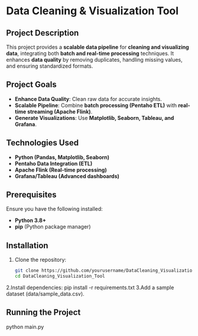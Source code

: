 
# Data Cleaning & Visualization Tool  

##  Project Description  
This project provides a **scalable data pipeline** for **cleaning and visualizing data**, integrating both **batch and real-time processing** techniques. It enhances **data quality** by removing duplicates, handling missing values, and ensuring standardized formats.  

##  Project Goals  
- **Enhance Data Quality**: Clean raw data for accurate insights.  
-  **Scalable Pipeline**: Combine **batch processing (Pentaho ETL)** with **real-time streaming (Apache Flink)**.  
-  **Generate Visualizations**: Use **Matplotlib, Seaborn, Tableau, and Grafana**.  

##  Technologies Used  
- **Python (Pandas, Matplotlib, Seaborn)**
- **Pentaho Data Integration (ETL)**
- **Apache Flink (Real-time processing)**
- **Grafana/Tableau (Advanced dashboards)**

##  Prerequisites  
Ensure you have the following installed:  
- **Python 3.8+**  
- **pip** (Python package manager)  

##  Installation  
1. Clone the repository:  
   ```bash
   git clone https://github.com/yourusername/DataCleaning_Visualization_Tool.git
   cd DataCleaning_Visualization_Tool
2.Install dependencies:
pip install -r requirements.txt
3.Add a sample dataset (data/sample_data.csv).

## Running the Project
python main.py
